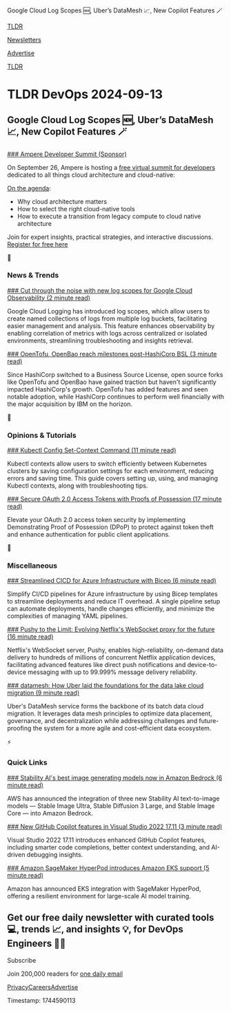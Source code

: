 Google Cloud Log Scopes 🆕, Uber’s DataMesh 📈, New Copilot Features 🪄

[TLDR](/)

[Newsletters](/newsletters)

[Advertise](https://advertise.tldr.tech/)

[TLDR](/)

# TLDR DevOps 2024-09-13

## Google Cloud Log Scopes 🆕, Uber’s DataMesh 📈, New Copilot Features 🪄

### 

[### Ampere Developer Summit (Sponsor)](https://events.zoom.us/ev/AtW1Bgnr_uFhotLL6HeCSrwksfM5NbFzTwMnEBRFFkEotT0WHM9Z~AiA0c85Mk28ZRYKD4JqXTsPhBhcPSSxOcrX_DAwWOppf1HIfLrHk40pHRzwtkDmOQN2ruXrTgoEudYEcR4G59QlXSA)

On September 26, Ampere is hosting a [free virtual summit for developers](https://events.zoom.us/ev/AtW1Bgnr_uFhotLL6HeCSrwksfM5NbFzTwMnEBRFFkEotT0WHM9Z~AiA0c85Mk28ZRYKD4JqXTsPhBhcPSSxOcrX_DAwWOppf1HIfLrHk40pHRzwtkDmOQN2ruXrTgoEudYEcR4G59QlXSA) dedicated to all things cloud architecture and cloud-native:

[On the agenda](https://events.zoom.us/ev/AtW1Bgnr_uFhotLL6HeCSrwksfM5NbFzTwMnEBRFFkEotT0WHM9Z~AiA0c85Mk28ZRYKD4JqXTsPhBhcPSSxOcrX_DAwWOppf1HIfLrHk40pHRzwtkDmOQN2ruXrTgoEudYEcR4G59QlXSA):

* Why cloud architecture matters
* How to select the right cloud-native tools
* How to execute a transition from legacy compute to cloud native architecture

Join for expert insights, practical strategies, and interactive discussions. [Register for free here](https://events.zoom.us/ev/AtW1Bgnr_uFhotLL6HeCSrwksfM5NbFzTwMnEBRFFkEotT0WHM9Z~AiA0c85Mk28ZRYKD4JqXTsPhBhcPSSxOcrX_DAwWOppf1HIfLrHk40pHRzwtkDmOQN2ruXrTgoEudYEcR4G59QlXSA)

📱

### News & Trends

[### Cut through the noise with new log scopes for Google Cloud Observability (2 minute read)](https://cloud.google.com/blog/products/management-tools/introducing-log-scopes-in-cloud-observability/?utm_source=tldrdevops)

Google Cloud Logging has introduced log scopes, which allow users to create named collections of logs from multiple log buckets, facilitating easier management and analysis. This feature enhances observability by enabling correlation of metrics with logs across centralized or isolated environments, streamlining troubleshooting and insights retrieval.

[### OpenTofu, OpenBao reach milestones post-HashiCorp BSL (3 minute read)](https://www.techtarget.com/searchitoperations/news/366610212/OpenTofu-OpenBao-reach-milestones-post-HashiCorp-BSL?utm_source=tldrdevops)

Since HashiCorp switched to a Business Source License, open source forks like OpenTofu and OpenBao have gained traction but haven't significantly impacted HashiCorp's growth. OpenTofu has added features and seen notable adoption, while HashiCorp continues to perform well financially with the major acquisition by IBM on the horizon.

🚀

### Opinions & Tutorials

[### Kubectl Config Set-Context Command (11 minute read)](https://spacelift.io/blog/kubectl-set-context?utm_source=tldrdevops)

Kubectl contexts allow users to switch efficiently between Kubernetes clusters by saving configuration settings for each environment, reducing errors and saving time. This guide covers setting up, using, and managing Kubectl contexts, along with troubleshooting tips.

[### Secure OAuth 2.0 Access Tokens with Proofs of Possession (17 minute read)](https://developer.okta.com/blog/2024/09/10/angular-dpop-jwt?utm_source=tldrdevops)

Elevate your OAuth 2.0 access token security by implementing Demonstrating Proof of Possession (DPoP) to protect against token theft and enhance authentication for public client applications.

🎁

### Miscellaneous

[### Streamlined CICD for Azure Infrastructure with Bicep (6 minute read)](https://arinco.com.au/blog/streamlined-cicd-bicep/?utm_source=tldrdevops)

Simplify CI/CD pipelines for Azure infrastructure by using Bicep templates to streamline deployments and reduce IT overhead. A single pipeline setup can automate deployments, handle changes efficiently, and minimize the complexities of managing YAML pipelines.

[### Pushy to the Limit: Evolving Netflix's WebSocket proxy for the future (16 minute read)](https://netflixtechblog.com/pushy-to-the-limit-evolving-netflixs-websocket-proxy-for-the-future-b468bc0ff658?utm_source=tldrdevops)

Netflix's WebSocket server, Pushy, enables high-reliability, on-demand data delivery to hundreds of millions of concurrent Netflix application devices, facilitating advanced features like direct push notifications and device-to-device messaging with up to 99.999% message delivery reliability.

[### datamesh: How Uber laid the foundations for the data lake cloud migration (9 minute read)](https://www.uber.com/en-SK/blog/datamesh/?utm_source=tldrdevops)

Uber's DataMesh service forms the backbone of its batch data cloud migration. It leverages data mesh principles to optimize data placement, governance, and decentralization while addressing challenges and future-proofing the system for a more agile and cost-efficient data ecosystem.

⚡️

### Quick Links

[### Stability AI's best image generating models now in Amazon Bedrock (6 minute read)](https://aws.amazon.com/blogs/aws/stability-ais-best-image-generating-models-now-in-amazon-bedrock/?utm_source=tldrdevops)

AWS has announced the integration of three new Stability AI text-to-image models — Stable Image Ultra, Stable Diffusion 3 Large, and Stable Image Core — into Amazon Bedrock.

[### New GitHub Copilot features in Visual Studio 2022 17.11 (3 minute read)](https://devblogs.microsoft.com/visualstudio/new-github-copilot-features-in-visual-studio-2022-17-11/?utm_source=tldrdevops)

Visual Studio 2022 17.11 introduces enhanced GitHub Copilot features, including smarter code completions, better context understanding, and AI-driven debugging insights.

[### Amazon SageMaker HyperPod introduces Amazon EKS support (5 minute read)](https://aws.amazon.com/blogs/aws/amazon-sagemaker-hyperpod-introduces-amazon-eks-support/?utm_source=tldrdevops)

Amazon has announced EKS integration with SageMaker HyperPod, offering a resilient environment for large-scale AI model training.

## Get our free daily newsletter with curated tools 💻, trends 📈, and insights 💡, for DevOps Engineers 👨‍💻

Subscribe

Join 200,000 readers for [one daily email](/api/latest/devops)

[Privacy](/privacy)[Careers](https://jobs.ashbyhq.com/tldr.tech)[Advertise](/devops/advertise)

Timestamp: 1744590113